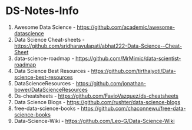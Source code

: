 # DS-Notes-Info
1) Awesome Data Science - https://github.com/academic/awesome-datascience
2) Data Science Cheat-sheets - https://github.com/sridharavulapati/abhat222-Data-Science--Cheat-Sheet
3) data-science-roadmap - https://github.com/MrMimic/data-scientist-roadmap
4) Data Science Best Resources - https://github.com/tirthajyoti/Data-science-best-resources
5) DataScienceResources - https://github.com/jonathan-bower/DataScienceResources
6) Ds-cheatsheets - https://github.com/FavioVazquez/ds-cheatsheets
7) Data Science Blogs - https://github.com/rushter/data-science-blogs
8) free-data-science-books - https://github.com/chaconnewu/free-data-science-books
9) Data-Science-Wiki - https://github.com/Leo-G/Data-Science-Wiki
